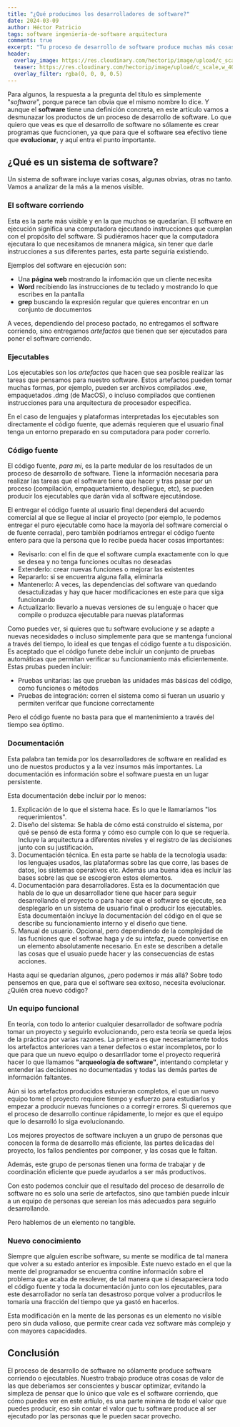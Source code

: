 ```yaml
---
title: "¿Qué producimos los desarrolladores de software?"
date: 2024-03-09
author: Héctor Patricio
tags: software ingenieria-de-software arquitectura
comments: true
excerpt: "Tu proceso de desarrollo de software produce muchas más cosas que sólamente software corriendo. En este artículo hablaremos de otros resultados de trabajo"
header:
  overlay_image: https://res.cloudinary.com/hectorip/image/upload/c_scale,w_1400/v1702186060/hunter-reilly-O7NHbnjrz94-unsplash_dntxcb.jpg
  teaser: https://res.cloudinary.com/hectorip/image/upload/c_scale,w_400/v1702186060/hunter-reilly-O7NHbnjrz94-unsplash_dntxcb.jpg
  overlay_filter: rgba(0, 0, 0, 0.5)
---
```


Para algunos, la respuesta a la pregunta del título es simplemente "_software_",
porque parece tan obvia que el mismo nombre lo dice. Y aunque el **software**
tiene una definición concreta, en este artículo vamos a desmunazar los productos
de un proceso de desarrollo de software. Lo que quiero que veas es que el
desarrollo de software no sólamente es crear programas que fucncionen, ya
que para que el software sea efectivo tiene que **evolucionar**, y aquí
entra el punto importante.

## ¿Qué es un sistema de software?

Un sistema de software incluye varias cosas, algunas obvias, otras no tanto.
Vamos a analizar de la más a la menos visible.

### El software corriendo

Esta es la parte más visible y en la que muchos se quedarían. El software en
ejecución significa una computadora ejecutando instrucciones que cumplan con
el propósito del software. Si pudiéramos hacer que la computadora ejecutara lo
que necesitamos de mnanera mágica, sin tener que darle instrucciones a sus
diferentes partes, esta parte seguiría existiendo.

Ejemplos del software en ejecución son:

- Una **página web** mostrando la infomación que un cliente necesita
- **Word** recibiendo las instrucciones de tu teclado y mostrando lo que escribes
en la pantalla
- **grep** buscando la expresión regular que quieres encontrar en un conjunto de documentos

A veces, dependiendo del proceso pactado, no entregamos el software corriendo, sino entregamos
_artefactos_ que tienen que ser ejecutados para poner el software corriendo.

### Ejecutables
Los ejecutables son los _artefactos_ que hacen que sea posible realizar las tareas que 
pensamos para nuestro software. Estos artefactos pueden tomar muchas formas,
por ejemplo, pueden ser archivos compilados .exe, empaquetados .dmg (de MacOS),
o incluso compilados que contienen instrucciones para una arquitectura de procesador
específica.

En el caso de lenguajes y plataformas interpretadas los ejecutables son
directamente el código fuente, que además requieren que el usuario final tenga
un entorno preparado en su computadora para poder correrlo.

### Código fuente
El código fuente, _para mi_, es la parte medular de los resultados de un proceso de desarrollo
de software. Tiene la información necesaria para realizar las tareas que el software
tiene que hacer y tras pasar por un proceso (compilación, empaquetamiento, despliegue, etc),
se pueden producir los ejecutables que darán vida al software ejecutándose.

El entregar el código fuente al usuario final dependerá del acuerdo comercial al que se 
llegue al inciar el proyecto (por ejemplo, le podemos entregar el puro ejecutable como hace
la mayoría del software comercial o de fuente cerrada), pero también podríamos entregar 
el código fuente entero para que la persona que lo recibe pueda hacer cosas importantes:

- Revisarlo: con el fin de que el software cumpla exactamente con lo que se desea y no tenga
funciones ocultas no deseadas
- Extenderlo: crear nuevas funciones o mejorar las existentes
- Repararlo: si se encuentra alguna falla, eliminarla
- Mantenerlo: A veces, las dependencias del software van quedando desactulizadas y hay que hacer
modificaciones en este para que siga funcionando
- Actualizarlo: llevarlo a nuevas versiones de su lenguaje o hacer que compile o produzca ejecutable
para nuevas plataformas 

Como puedes ver, si quieres que tu software evolucione y se adapte a nuevas necesidades o incluso
simplemente para que se mantenga funcional a través del tiempo, lo ideal es que tengas
el código fuente a tu disposición. Es aceptado que el código funete debe incluir un conjunto de pruebas
automáticas que permitan verificar su funcionamiento más eficientemente. Estas prubas pueden incluir:

- Pruebas unitarias: las que prueban las unidades más básicas del código, como funciones o métodos
- Pruebas de integración: corren el sistema como si fueran un usuario y permiten verifcar que funcione correctamente

Pero el código fuente no basta para que el mantenimiento a través del tiempo sea óptimo.


### Documentación
Esta palabra tan temida por los desarrolladores de software en realidad es uno de nuestos
productos y a la vez insumos más importantes. La documentación es información sobre el 
software puesta en un lugar persistente.

Esta documentación debe incluir por lo menos:

1. Explicación de lo que el sistema hace. Es lo que le llamaríamos "los requerimientos".
2. Diseño del sistema: Se habla de cómo está construido el sistema, por qué se pensó de esta forma y cómo
eso cumple con lo que se requería. Incluye la arquitectura a diferentes niveles y el registro de las decisiones
junto con su justificación.
3. Documentación técnica. En esta parte se habla de la tecnología usada: los lenguajes usados, las plataformas
sobre las que corre, las bases de datos, los sistemas operativos etc. Además una buena idea es incluir
las bases sobre las que se escogieron estos elementos.
4. Documentación para desarrolladores. Esta es la documentación que habla de lo que un desarrollador
tiene que hacer para seguir desarrollando el proyecto o para hacer que el software se ejecute, sea 
desplegarlo en un sistema de usuario final o producir los ejecutables. Esta documentaión incluye la 
documentación del código en el que se describe su funcionamiento interno y el diseño que tiene.
5. Manual de usuario. Opcional, pero dependiendo de la complejidad de las fucniones que el softwae haga
y de su intefaz, puede convertise en un elemento absolutamente necesario. En este se describen
a detalle las cosas que el usuaio puede hacer y las consecuencias de estas acciones.

Hasta aquí se quedarían algunos, ¿pero podemos ir más allá? Sobre todo pensemos en que, para que el software
sea exitoso, necesita evolucionar. ¿Quién crea nuevo código?

### Un equipo funcional
En teoría, con todo lo anterior cualquier desarrollador de software podría tomar un proyecto y seguirlo evolucionando,
pero esta teoría se queda lejos de la práctica por varias razones. La primera es que necesariamente
todos los artefactos anteriores van a tener defectos o estar incompletos, por lo que para que un nuevo
equipo o desarrllador tome el proyecto requerirá hacer lo que llamamos **"arqueología de software"**, intentando completar
y entender las decisiones no documentadas y todas las demás partes de información faltantes.

Aún si los artefactos producidos estuvieran completos, el que un nuevo equipo tome el proyecto requiere tiempo y
esfuerzo para estudiarlos y empezar a producir nuevas funciones o a corregir errores. Si queremos que 
el proceso de desarrollo continue rápidamente, lo mejor es que el equipo que lo desarrolló lo siga evolucionando.

Los mejores proyectos de software incluyen a un grupo de personas  que conocen la forma de desarrollo más 
eficiente, las partes delicadas del proyecto, los fallos pendientes por componer, y las cosas que le faltan.

Además, este grupo de personas tienen una forma de trabajar y de coordinación eficiente que puede ayudarlos
a ser más productivos.

Con esto podemos concluir que el resultado del proceso de desarrollo de software no es solo una serie de artefactos,
sino que también puede inlcuir a un equipo de personas que sereian los más adecuados para seguirlo desarrollando.

Pero hablemos de un elemento no tangible.


### Nuevo conocimiento

Siempre que alguien escribe software, su mente se modifica de tal manera que volver a su estado
anterior es imposible. Este nuevo estado en el que la mente del programador se encuentra
contine información sobre el problema que acaba de resolever, de tal manera que si 
desapareciera todo el código fuente y toda la documentación junto con los ejecutables, para 
este desarrollador no sería tan desastroso porque volver a producrilos le tomaría una 
fracción del tiempo que ya gastó en hacerlos.

Esta modificación en la mente de las personas es un elemento no visible pero sin duda valioso,
que permite crear cada vez software más complejo y con mayores capacidades.


## Conclusión
El proceso de desarrollo de software no sólamente produce software corriendo o ejecutables.
Nuestro trabajo produce otras cosas de valor de las que deberíamos ser conscientes y buscar 
optimizar, evitando la simpleza de pensar que lo único que vale es el software corriendo, que cómo puedes ver en este
artíulo, es una parte mínima de todo el valor que puedes producir, eso sin contar el valor que 
tu software produce al ser ejecutado por las personas que le pueden sacar provecho.
